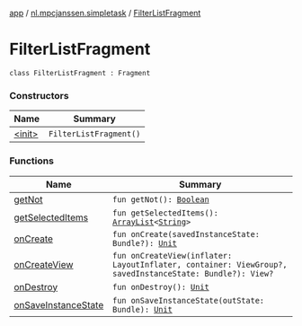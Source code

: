[app](../../index.md) / [nl.mpcjanssen.simpletask](../index.md) / [FilterListFragment](.)

# FilterListFragment

`class FilterListFragment : Fragment`

### Constructors

| Name | Summary |
|---|---|
| [&lt;init&gt;](-init-.md) | `FilterListFragment()` |

### Functions

| Name | Summary |
|---|---|
| [getNot](get-not.md) | `fun getNot(): `[`Boolean`](https://kotlinlang.org/api/latest/jvm/stdlib/kotlin/-boolean/index.html) |
| [getSelectedItems](get-selected-items.md) | `fun getSelectedItems(): `[`ArrayList`](http://docs.oracle.com/javase/6/docs/api/java/util/ArrayList.html)`<`[`String`](https://kotlinlang.org/api/latest/jvm/stdlib/kotlin/-string/index.html)`>` |
| [onCreate](on-create.md) | `fun onCreate(savedInstanceState: Bundle?): `[`Unit`](https://kotlinlang.org/api/latest/jvm/stdlib/kotlin/-unit/index.html) |
| [onCreateView](on-create-view.md) | `fun onCreateView(inflater: LayoutInflater, container: ViewGroup?, savedInstanceState: Bundle?): View?` |
| [onDestroy](on-destroy.md) | `fun onDestroy(): `[`Unit`](https://kotlinlang.org/api/latest/jvm/stdlib/kotlin/-unit/index.html) |
| [onSaveInstanceState](on-save-instance-state.md) | `fun onSaveInstanceState(outState: Bundle): `[`Unit`](https://kotlinlang.org/api/latest/jvm/stdlib/kotlin/-unit/index.html) |
